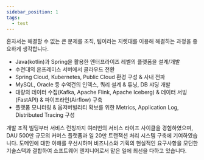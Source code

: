 ```yaml
---
sidebar_position: 1
tags:
  - test
---
```


혼자서는 해결할 수 없는 큰 문제를 조직, 팀이라는 지렛대를 이용해 해결하는 과정을 중요하게 생각합니다.

- Java(kotlin)과 Spring을 활용한 엔터프라이즈 레벨의 플랫폼을 설계/개발
- 수천대의 온프레미스 서버에서 클라우드 전환
- Spring Cloud, Kubernetes, Public Cloud 환경 구성 & 사내 전파
- MySQL, Oracle 등 수억건의 인덱스, 쿼리 설계 & 튜닝, DB 샤딩 개발
- 대량의 데이터 수집(Kafka, Apache Flink, Apache Iceberg) & 데이터 서빙(FastAPI) & 파이프라인(Airflow) 구축
- 플랫폼 모니터링 & 옵저버빌리티 확보를 위한 Metrics, Application Log, Distributed Tracing 구성

개발 조직 빌딩부터 서비스 런칭까지 여러번의 서비스 라이프 사이클을 경험하였으며, DAU 500만 규모의 커머스 플랫폼과 일 20만 트랜잭션 처리 시스템 구축에 기여하였습니다.
도메인에 대한 이해를 우선시하며 비즈니스와 기획의 현실적인 요구사항을 모던한 기술스택과 결합하여 소프트웨어 엔지니어로서 맡은 일에 최선을 다하고 있습니다.
